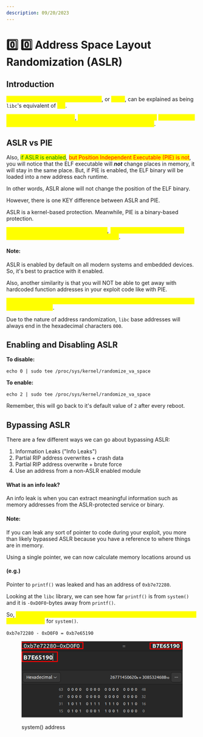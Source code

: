 ```yaml
---
description: 09/20/2023
---
```


# 0️⃣ 0️⃣ Address Space Layout Randomization (ASLR)

## Introduction

<mark style="color:yellow;">Address Space Layout Randomization</mark>, or <mark style="color:yellow;">ASLR</mark>, can be explained as being `libc`'s equivalent of <mark style="color:yellow;">PIE</mark>.

<mark style="color:yellow;">Every time you run a binary</mark>, <mark style="color:yellow;">`libc, the stack, and the heap`</mark> <mark style="color:yellow;"></mark><mark style="color:yellow;">will get loaded into a different memory address within your address space</mark>.

## ASLR vs PIE

Also, <mark style="color:green;">if ASLR is enabled</mark>, <mark style="color:red;">but Position Independent Executable (PIE) is not</mark>, you will notice that the ELF executable will _**not**_ change places in memory, it will stay in the same place. But, if PIE is enabled, the ELF binary will be loaded into a new address each runtime.

In other words, ASLR alone will not change the position of the ELF binary.

However, there is one KEY difference between ASLR and PIE.

ASLR is a kernel-based protection. Meanwhile, PIE is a binary-based protection.

<mark style="color:yellow;">ASLR must be configured on the system</mark>, <mark style="color:yellow;">while the binary must be pre-compiled with the PIE memory protection set</mark>.

#### Note:

ASLR is enabled by default on all modern systems and embedded devices. So, it's best to practice with it enabled.

Also, another similarity is that you will NOT be able to get away with hardcoded function addresses in your exploit code like with PIE.

<mark style="color:yellow;">A reliable way of obtaining an ASLR address is by reading the GOT entry of a specific function</mark>.

Due to the nature of address randomization, `libc` base addresses will always end in the hexadecimal characters `000`.

## Enabling and Disabling ASLR

**To disable:**

```
echo 0 | sudo tee /proc/sys/kernel/randomize_va_space
```

**To enable:**

```
echo 2 | sudo tee /proc/sys/kernel/randomize_va_space
```

Remember, this will go back to it's default value of `2` after every reboot.

## Bypassing ASLR

There are a few different ways we can go about bypassing ASLR:

1. Information Leaks ("Info Leaks")
2. Partial RIP address overwrites + crash data
3. Partial RIP address overwrite + brute force
4. Use an address from a non-ASLR enabled module

#### What is an info leak?

An info leak is when you can extract meaningful information such as memory addresses from the ASLR-protected service or binary.

#### Note:

If you can leak any sort of pointer to code during your exploit, you more than likely bypassed ASLR because you have a reference to where things are in memory.

Using a single pointer, we can now calculate memory locations around us

#### (e.g.)

Pointer to `printf()` was leaked and has an address of `0xb7e72280`.

Looking at the `libc` library, we can see how far `printf()` is from `system()` and it is `-0xD0F0`-bytes away from `printf()`.

So, <mark style="color:yellow;">all we need to do is subtract the address and it's offset and we will have a fixed address</mark> for `system()`.

`0xb7e72280 - 0xD0F0 = 0xb7e65190`

<figure><img src="../../.gitbook/assets/image (1) (1) (1) (1) (1) (1) (1) (1) (1) (1) (1) (1) (1) (1) (1) (1) (1) (1).png" alt=""><figcaption><p>system() address</p></figcaption></figure>
